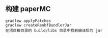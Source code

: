 ## 构建 paperMC
```
gradlew applyPatches
gradlew createReobfBundlerJar
在项目根目录的 build/libs 目录中找到编译后的 jar
```
